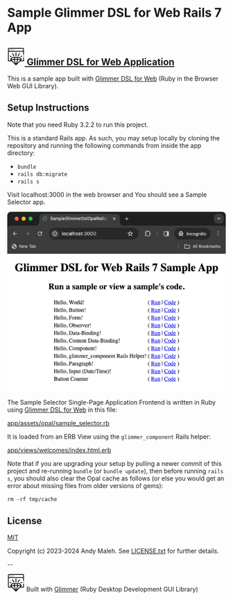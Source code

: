# Sample Glimmer DSL for Web Rails 7 App
## [<img src="https://raw.githubusercontent.com/AndyObtiva/glimmer/master/images/glimmer-logo-hi-res.png" height=40 /> Glimmer DSL for Web Application](https://github.com/AndyObtiva/glimmer-dsl-web)

This is a sample app built with [Glimmer DSL for Web](https://github.com/AndyObtiva/glimmer-dsl-web) (Ruby in the Browser Web GUI Library).

## Setup Instructions

Note that you need Ruby 3.2.2 to run this project.

This is a standard Rails app. As such, you may setup locally by cloning the repository and running the following commands from inside the app directory:
- `bundle`
- `rails db:migrate`
- `rails s`

Visit localhost:3000 in the web browser and You should see a Sample Selector app. 

![Sample Screenshot](/sample-glimmer-dsl-web-rails7-app.png)

The Sample Selector Single-Page Application Frontend is written in Ruby using [Glimmer DSL for Web](https://github.com/AndyObtiva/glimmer-dsl-web) in this file:

[app/assets/opal/sample_selector.rb](/app/assets/opal/sample_selector.rb)

It is loaded from an ERB View using the `glimmer_component` Rails helper:

[app/views/welcomes/index.html.erb](/app/views/welcomes/index.html.erb)

Note that if you are upgrading your setup by pulling a newer commit of this project and re-running `bundle` (or `bundle update`), then before running `rails s`, you should also clear the Opal cache as follows (or else you would get an error about missing files from older versions of gems):

```
rm -rf tmp/cache
```

## License

[MIT](LICENSE.txt)

Copyright (c) 2023-2024 Andy Maleh. See [LICENSE.txt](LICENSE.txt) for further details.

--

[<img src="https://raw.githubusercontent.com/AndyObtiva/glimmer/master/images/glimmer-logo-hi-res.png" height=40 />](https://github.com/AndyObtiva/glimmer) Built with [Glimmer](https://github.com/AndyObtiva/glimmer) (Ruby Desktop Development GUI Library)

